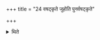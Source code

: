 +++
title = "24 वषट्कृते जुहोति पुनर्वषट्कृते"

+++

<details><summary>थिते</summary>

24. After the Vaṣaṭ has been uttered, (the Adhvaryu) offers the libation. After the second Vaṣaṭ has been uttered (both the Adhvaryu and the Pratiprasthātr̥) offer the libations.  
</details>
